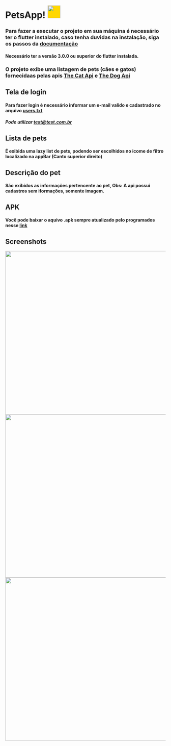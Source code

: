 # PetsApp! <img src="https://user-images.githubusercontent.com/37554588/176785748-808c7626-1116-4cc5-8b3f-5c492e8b5fec.png" style="background-color: gold; height: 40px; width: 40px;"/>

### Para fazer a executar o projeto em sua máquina é necessário ter o flutter instalado, caso tenha duvidas na instalação, siga os passos da [documentação](https://docs.flutter.dev/get-started/install)
#### Necessário ter a versão 3.0.0 ou superior do flutter instalada.


### O projeto exibe uma listagem de pets (cães e gatos) fornecidaas pelas apis [The Cat Api](https://www.thecatapi.com/) e [The Dog Api](https://www.thedogapi.com/)

## Tela de login 

#### Para fazer login é necessário informar um e-mail valido e cadastrado no arquivo [users.txt](https://raw.githubusercontent.com/marcosgianetti/PetsApp/main/emailsList/users.txt.txt)
##### Pode utilizar test@test.com.br

## Lista de pets
#### É exibida uma lazy list de pets, podendo ser escolhidos no icome de filtro localizado na appBar (Canto superior direito)

## Descrição do pet
#### São exibidos as informações pertencente ao pet, Obs: A api possui cadastros sem iformações, somente imagem.

## APK
#### Você pode baixar o aquivo .apk sempre atualizado pelo programados nesse [link](https://github.com/marcosgianetti/PetsApp/blob/main/Apk/app-release.apk)

## Screenshots
<img src="https://user-images.githubusercontent.com/37554588/176788383-b8168dc4-559e-42a5-9769-0c4b1db1863f.jpg" height="512"/> <img src="https://user-images.githubusercontent.com/37554588/176788345-5ed77cd5-fa21-427c-9bfd-a203e329d6a9.jpg" height="512"/> <img src="https://user-images.githubusercontent.com/37554588/176788393-50228ea5-595a-46c9-a1ca-9e08176e7391.jpg" height="512"/>
